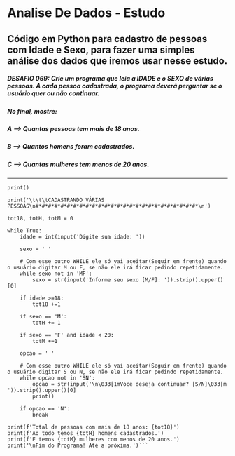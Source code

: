 # Analise De Dados - Estudo 
## Código em Python para cadastro de pessoas com Idade e Sexo, para fazer uma simples análise dos dados que iremos usar nesse estudo.

##### **DESAFIO 069:** Crie um programa que leia a IDADE e o SEXO de várias pessoas. A cada pessoa cadastrada, o programa deverá perguntar se o usuário quer ou não continuar.
##### No final, mostre:
##### **A -->** Quantas pessoas tem mais de 18 anos.
##### **B -->** Quantos homens foram cadastrados.
##### **C -->** Quantas mulheres tem menos de 20 anos.

---

```
print()

print('\t\t\tCADASTRANDO VÁRIAS PESSOAS\n#*#*#*#*#*#*#*#*#*#*#*#*#*#*#*#*#*#*#*#*#*#*#*#*#*#*\n')

tot18, totH, totM = 0

while True:
    idade = int(input('Digite sua idade: '))

    sexo = ' '

    # Com esse outro WHILE ele só vai aceitar(Seguir em frente) quando o usuário digitar M ou F, se não ele irá ficar pedindo repetidamente.
    while sexo not in 'MF':
        sexo = str(input('Informe seu sexo [M/F]: ')).strip().upper()[0]

    if idade >=18:
        tot18 +=1

    if sexo == 'M':
        totH += 1

    if sexo == 'F' and idade < 20:
        totM +=1

    opcao = ' '

    # Com esse outro WHILE ele só vai aceitar(Seguir em frente) quando o usuário digitar S ou N, se não ele irá ficar pedindo repetidamente.
    while opcao not in 'SN':
        opcao = str(input('\n\033[1mVocê deseja continuar? [S/N]\033[m ')).strip().upper()[0]
        print()

    if opcao == 'N':
        break

print(f'Total de pessoas com mais de 18 anos: {tot18}')
print(f'Ao todo temos {totH} homens cadastrados.')
print(f'E temos {totM} mulheres com menos de 20 anos.')
print('\nFim do Programa! Até a próxima.')```
